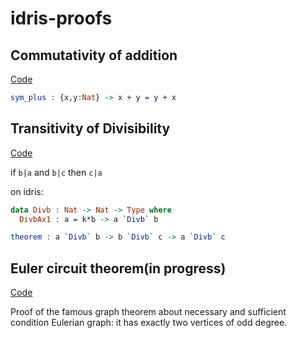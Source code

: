 # idris-proofs

## Commutativity of addition
[Code](https://github.com/GoPavel/idris-proof/blob/master/proofs/CommutativityOfAddition.idr)

```idris
sym_plus : {x,y:Nat} -> x + y = y + x
```

## Transitivity of Divisibility
[Code](https://github.com/GoPavel/idris-proof/blob/master/proofs/TransitivityOfDivisibility.idr)

if `b|a` and `b|c` then `c|a`

on idris:
```idris
data Divb : Nat -> Nat -> Type where
  DivbAx1 : a = k*b -> a `Divb` b

theorem : a `Divb` b -> b `Divb` c -> a `Divb` c
```

## Euler circuit theorem(in progress)
[Code](https://github.com/GoPavel/idris-proof/blob/master/proofs/Euler_circuit.idr)

Proof of the famous graph theorem about necessary and sufficient condition Eulerian graph: it has exactly two vertices of odd degree.

